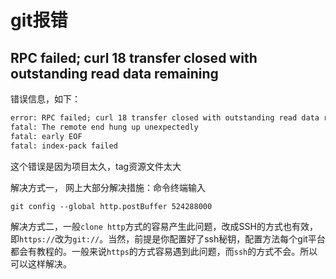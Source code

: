 # git报错

## RPC failed; curl 18 transfer closed with outstanding read data remaining

错误信息，如下：

```txt
error: RPC failed; curl 18 transfer closed with outstanding read data remaining
fatal: The remote end hung up unexpectedly
fatal: early EOF
fatal: index-pack failed
```

这个错误是因为项目太久，tag资源文件太大

解决方式一， 网上大部分解决措施：命令终端输入

```bash
git config --global http.postBuffer 524288000
```

解决方式二，一般`clone http`方式的容易产生此问题，改成SSH的方式也有效，即`https://`改为`git://`。当然，前提是你配置好了ssh秘钥，配置方法每个git平台都会有教程的。一般来说`https`的方式容易遇到此问题，而`ssh`的方式不会。所以可以这样解决。


